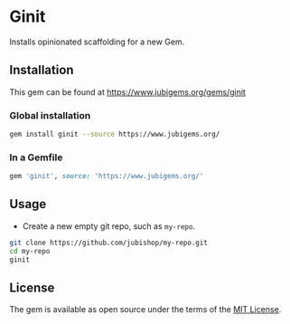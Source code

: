 # Ginit

Installs opinionated scaffolding for a new Gem.

## Installation

This gem can be found at https://www.jubigems.org/gems/ginit

### Global installation

```zsh
gem install ginit --source https://www.jubigems.org/
```

### In a Gemfile

```ruby
gem 'ginit', source: 'https://www.jubigems.org/'
```

## Usage

- Create a new empty git repo, such as `my-repo`.

```zsh
git clone https://github.com/jubishop/my-repo.git
cd my-repo
ginit
```

## License

The gem is available as open source under the terms of the [MIT License](https://opensource.org/licenses/MIT).

